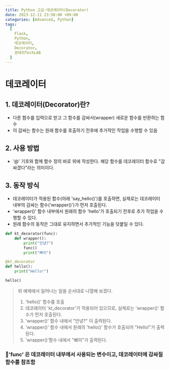 ```yaml
---
title: Python 고급-데코레이터(Decorator)
date: 2023-12-11 23:58:00 +09:00
categories: [Advanced, Python]
tags:
  [
    Flask,
    Python,
    데코레이터,
    Decorator,
    권태의TechLAB
  ]
---
```


# 데코레이터

## 1. 데코레이터(Decorator)란?
- 다른 함수를 입력으로 받고 그 함수를 감싸서(wrapper) 새로운 함수를 반환하는 함수
- 이 감싸는 함수는 원래 함수를 호출하기 전후에 추가적인 작업을 수행할 수 있음 

## 2. 사용 방법
- '@' 기호와 함께 함수 정의 바로 위에 작성한다. 해당 함수를 데코레이터 함수로 "감싸겠다"라는 의미이다.

## 3. 동작 방식
- 데코레이터가 적용된 함수(아래 'say_hello()')를 호출하면, 실제로는 데코레이터 내부의 감싸는 함수('wrapper()')가 먼저 호출된다.
- 'wrapper()' 함수 내부에서 원래의 함수 'hello'가 호출되기 전후로 추가 작업을 수행할 수 있다.
- 원래 함수의 동작은 그대로 유지하면서 추가적인 기능을 덧붙일 수 있다.

```python
def kt_decorator(func):
    def wrapper():
        print("안녕?")
        func()
        print("빠이")

@kt_decorator
def hello():
    print("Hello!")

hello()
```
>위 예제에서 일어나는 일을 순서대로 나열해 보겠다.
>1. 'hello()' 함수를 호출
>2. 데코레이터 'kt_decorator'가 적용되어 있으므로, 실제로는 'wrapper()' 함수가 먼저 호출된다.
>3. 'wrapper()' 함수 내에서 "안녕?" 이 출력된다.
>4. 'wrapper()' 함수 내에서 원래의 'hello()' 함수가 호출되어 "Hello!"가 출력된다.
>5. 'wrapper()'함수 내에서 "빠이"가 출력된다.

### 🤖'func' 은 데코레이터 내부에서 사용되는 변수이고, 데코레이터에 감싸질 함수를 참조함